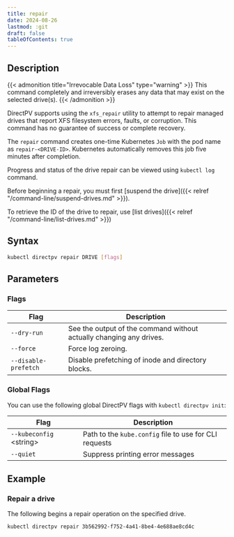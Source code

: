 ```yaml
---
title: repair
date: 2024-08-26
lastmod: :git
draft: false
tableOfContents: true
---
```


## Description

{{< admonition title="Irrevocable Data Loss" type="warning" >}}
This command completely and irreversibly erases any data that may exist on the selected drive(s).
{{< /admonition >}}

DirectPV supports using the `xfs_repair` utility to attempt to repair managed drives that report XFS filesystem errors, faults, or corruption.
This command has no guarantee of success or complete recovery.

The `repair` command creates one-time Kubernetes `Job` with the pod name as `repair-<DRIVE-ID>`.
Kubernetes automatically removes this job five minutes after completion.

Progress and status of the drive repair can be viewed using `kubectl log` command. 

Before beginning a repair, you must first [suspend the drive]({{< relref "/command-line/suspend-drives.md" >}}).

To retrieve the ID of the drive to repair, use [list drives]({{< relref "/command-line/list-drives.md" >}})

## Syntax

```sh
kubectl directpv repair DRIVE [flags]
```

## Parameters

### Flags

| **Flag**                  | **Description**                                                         |
|---------------------------|-------------------------------------------------------------------------|
| `--dry-run`               | See the output of the command without actually changing any drives.     |
| `--force`                 | Force log zeroing.                                                      |
| `--disable-prefetch`      | Disable prefetching of inode and directory blocks.                      |

### Global Flags

You can use the following global DirectPV flags with `kubectl directpv init`:

| **Flag**                  | **Description**                                        |
|---------------------------|--------------------------------------------------------|
| `--kubeconfig` \<string\> | Path to the `kube.config` file to use for CLI requests |
| `--quiet`                 | Suppress printing error messages                       |

## Example

### Repair a drive

The following begins a repair operation on the specified drive.

```sh {.copy}
kubectl directpv repair 3b562992-f752-4a41-8be4-4e688ae8cd4c
```